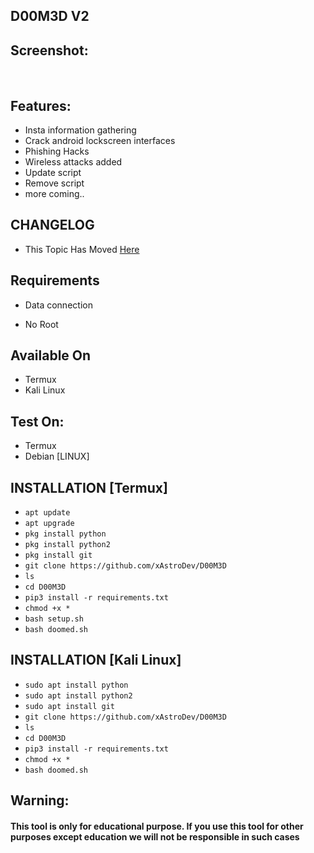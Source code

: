 ## D00M3D V2<br>
<p align="center">
  
## Screenshot:
<br>

## Features:
- Insta information gathering
- Crack android lockscreen interfaces
- Phishing Hacks
- Wireless attacks added
- Update script
- Remove script
- more coming..

## CHANGELOG
- This Topic Has Moved <a href="https://github.com/xAstroDev/D00M3D/blob/main/changelog.md">Here</a>

## Requirements
- Data connection

- No Root

## Available On
- Termux
- Kali Linux 
 
## Test On:
- Termux
- Debian [LINUX]

## INSTALLATION [Termux]

* `apt update`
* `apt upgrade`
* `pkg install python`
* `pkg install python2`
* `pkg install git`
* `git clone https://github.com/xAstroDev/D00M3D`
* `ls`
* `cd D00M3D`
* `pip3 install -r requirements.txt`
* `chmod +x *`
* `bash setup.sh`
* `bash doomed.sh`

## INSTALLATION [Kali Linux]

* `sudo apt install python`
* `sudo apt install python2`
* `sudo apt install git`
* `git clone https://github.com/xAstroDev/D00M3D`
* `ls`
* `cd D00M3D`
* `pip3 install -r requirements.txt`
* `chmod +x *`
* `bash doomed.sh`
## Warning: 
#### This tool is only for educational purpose. If you use this tool for other purposes except education we will not be responsible in such cases
